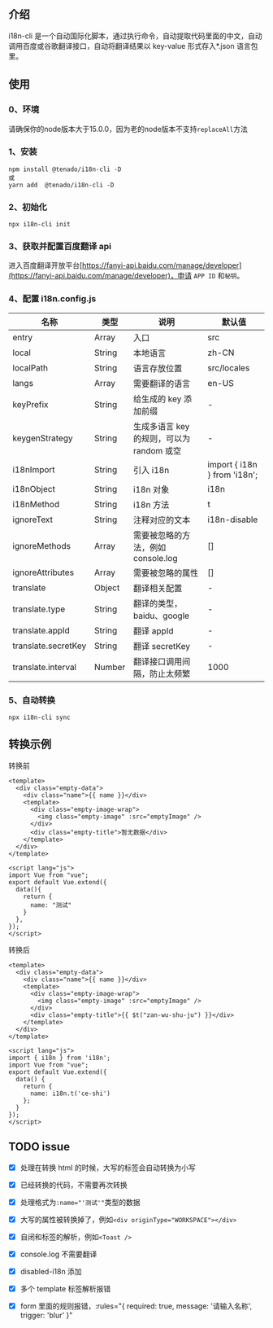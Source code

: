 ## 介绍

i18n-cli 是一个自动国际化脚本，通过执行命令，自动提取代码里面的中文，自动调用百度或谷歌翻译接口，自动将翻译结果以 key-value 形式存入\*.json 语言包里。

## 使用

### 0、环境

请确保你的node版本大于15.0.0，因为老的node版本不支持`replaceAll`方法

### 1、安装

```node
npm install @tenado/i18n-cli -D
或
yarn add  @tenado/i18n-cli -D
```

### 2、初始化

```node
npx i18n-cli init
```

### 3、获取并配置百度翻译 api

进入百度翻译开放平台[https://fanyi-api.baidu.com/manage/developer](https://fanyi-api.baidu.com/manage/developer)，申请 `APP ID` 和`秘钥`。

### 4、配置 i18n.config.js

| 名称                | 类型   | 说明                                      | 默认值                       |
| ------------------- | ------ | ----------------------------------------- | ---------------------------- |
| entry               | Array  | 入口                                      | src                          |
| local               | String | 本地语言                                  | zh-CN                        |
| localPath           | String | 语言存放位置                              | src/locales                  |
| langs               | Array  | 需要翻译的语言                            | en-US                        |
| keyPrefix           | String | 给生成的 key 添加前缀                     | -                            |
| keygenStrategy      | String | 生成多语言 key 的规则，可以为 random 或空 | -                            |
| i18nImport          | String | 引入 i18n                                 | import { i18n } from 'i18n'; |
| i18nObject          | String | i18n 对象                                 | i18n                         |
| i18nMethod          | String | i18n 方法                                 | t                            |
| ignoreText          | String | 注释对应的文本                            | i18n-disable                 |
| ignoreMethods       | Array  | 需要被忽略的方法，例如 console.log        | []                           |
| ignoreAttributes    | Array  | 需要被忽略的属性                          | []                           |
| translate           | Object | 翻译相关配置                              | -                            |
| translate.type      | String | 翻译的类型，baidu、google                 | -                            |
| translate.appId     | String | 翻译 appId                                | -                            |
| translate.secretKey | String | 翻译 secretKey                            | -                            |
| translate.interval  | Number | 翻译接口调用间隔，防止太频繁              | 1000                         |

### 5、自动转换

```node
npx i18n-cli sync
```

## 转换示例

转换前

```vue
<template>
  <div class="empty-data">
    <div class="name">{{ name }}</div>
    <template>
      <div class="empty-image-wrap">
        <img class="empty-image" :src="emptyImage" />
      </div>
      <div class="empty-title">暂无数据</div>
    </template>
  </div>
</template>

<script lang="js">
import Vue from "vue";
export default Vue.extend({
  data(){
    return {
      name: "测试"
    }
  },
});
</script>
```

转换后

```vue
<template>
  <div class="empty-data">
    <div class="name">{{ name }}</div>
    <template>
      <div class="empty-image-wrap">
        <img class="empty-image" :src="emptyImage" />
      </div>
      <div class="empty-title">{{ $t("zan-wu-shu-ju") }}</div>
    </template>
  </div>
</template>

<script lang="js">
import { i18n } from 'i18n';
import Vue from "vue";
export default Vue.extend({
  data() {
    return {
      name: i18n.t('ce-shi')
    };
  }
});
</script>
```

## TODO issue

- [x] 处理在转换 html 的时候，大写的标签会自动转换为小写

- [x] 已经转换的代码，不需要再次转换

- [x] 处理格式为`:name="'测试'"`类型的数据

- [x] 大写的属性被转换掉了，例如`<div originType="WORKSPACE"></div>`

- [x] 自闭和标签的解析，例如`<Toast />`

- [x] console.log 不需要翻译

- [x] disabled-i18n 添加

- [x] 多个 template 标签解析报错

- [x] form 里面的规则报错，:rules="{ required: true, message: '请输入名称', trigger: 'blur' }"
